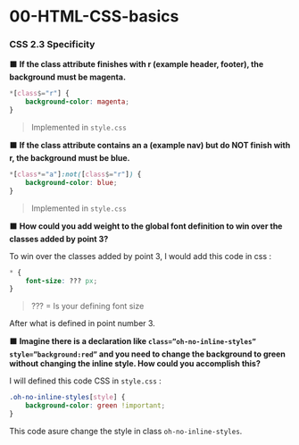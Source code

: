 # 00-HTML-CSS-basics

### CSS 2.3 Specificity


:black_large_square: **If the class attribute finishes with r (example header, footer), the background must be magenta.**

```css
*[class$="r"] {
    background-color: magenta;
}
```
> Implemented in `style.css`


:black_large_square: **If the class attribute contains an a (example nav) but do NOT finish with r, the background must be blue.**

```css
*[class*="a"]:not([class$="r"]) {
    background-color: blue;
}
```
> Implemented in `style.css`


:black_large_square: **How could you add weight to the global font definition to win over the classes added by point 3?**

To win over the classes added by point 3, I would add this code in css :

```css
* {
    font-size: ??? px;
}
```
> ??? = Is your defining font size

After what is defined in point number 3.


:black_large_square: **Imagine there is a declaration like `class=”oh-no-inline-styles” style=”background:red”` and you need to change the background to green without changing the inline style. How could you accomplish this?**

I will defined this code CSS in `style.css` :

```css
.oh-no-inline-styles[style] {
    background-color: green !important;
}
```
This code asure change the style in class `oh-no-inline-styles`.

